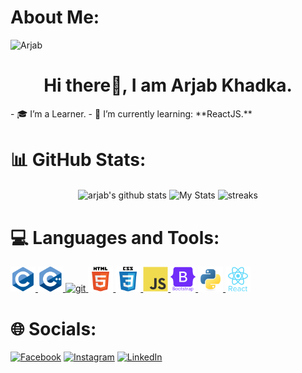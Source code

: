 # About Me:
<p align="left"> <img src="https://komarev.com/ghpvc/?username=arjab93&color=orange" alt="Arjab" /> </p>
<h1 align="center">Hi there👋, I am Arjab Khadka. </h1>
- 🎓 I’m a Learner.
- 🌱 I’m currently learning: **ReactJS.**

# 📊 GitHub Stats:

<p align="center">
   <img align="center" src="https://github-readme-stats.vercel.app/api/top-langs/?username=arjab93&layout=compact&langs_count=8&theme=dark" alt="arjab's github stats" />
  <img align="center" src="http://github-profile-summary-cards.vercel.app/api/cards/stats?username=arjab93&theme=github_dark" alt="My Stats" /> 
  <img align="center" src="https://github-readme-streak-stats.herokuapp.com/?user=arjab93&&theme=github_dark" alt="streaks" />
</p>

# 💻 Languages and Tools:

<p>  
    <a href="https://www.cprogramming.com/" target="_blank"> 
        <img src="https://raw.githubusercontent.com/devicons/devicon/master/icons/c/c-original.svg" alt="c" width="40" height="40"/> 
    </a> 
    <a href="https://www.w3schools.com/cpp/" target="_blank">
        <img src="https://raw.githubusercontent.com/devicons/devicon/master/icons/cplusplus/cplusplus-original.svg" alt="cplusplus" width="40" height="40"/> 
    </a>  
    <a href="https://git-scm.com/" target="_blank">
        <img src="https://www.vectorlogo.zone/logos/git-scm/git-scm-icon.svg" alt="git" width="40" height="40"/>
    </a>
    <a href="https://www.w3.org/html/" target="_blank">
        <img src="https://raw.githubusercontent.com/devicons/devicon/master/icons/html5/html5-original-wordmark.svg" alt="html5" width="40" height="40"/>
    </a> 
    <a href="https://www.w3schools.com/css/" target="_blank">
        <img src="https://raw.githubusercontent.com/devicons/devicon/master/icons/css3/css3-original-wordmark.svg" alt="css3" width="40" height="40"/>
    </a>
    <a href="https://developer.mozilla.org/en-US/docs/Web/JavaScript" target="_blank"> 
        <img src="https://raw.githubusercontent.com/devicons/devicon/master/icons/javascript/javascript-original.svg" alt="javascript" width="40" height="40"/> 
    </a>
    <a href="https://getbootstrap.com" target="_blank">
    <img src="https://raw.githubusercontent.com/devicons/devicon/master/icons/bootstrap/bootstrap-plain-wordmark.svg" alt="bootstrap" width="40" height="40"/>
    </a>
    <a href="https://www.python.org" target="_blank"> 
        <img src="https://raw.githubusercontent.com/devicons/devicon/master/icons/python/python-original.svg" alt="python" width="40" height="40"/> 
    </a>
    <a href="https://reactjs.org/" target="_blank"> 
        <img src="https://raw.githubusercontent.com/devicons/devicon/master/icons/react/react-original-wordmark.svg" alt="react" width="40" height="40"/> 
    </a>
</p>

# 🌐 Socials:
  
  [![Facebook](https://img.shields.io/badge/Facebook-%231877F2.svg?logo=Facebook&logoColor=white)](https://www.facebook.com/arjab.khadka.93)
  [![Instagram](https://img.shields.io/badge/Instagram-%23E4405F.svg?logo=Instagram&logoColor=white)](https://www.instagram.com/rzab_93/)
  [![LinkedIn](https://img.shields.io/badge/LinkedIn-%230077B5.svg?logo=linkedin&logoColor=white)](https://www.linkedin.com/in/arjab-khadka-a2b68819a/)
